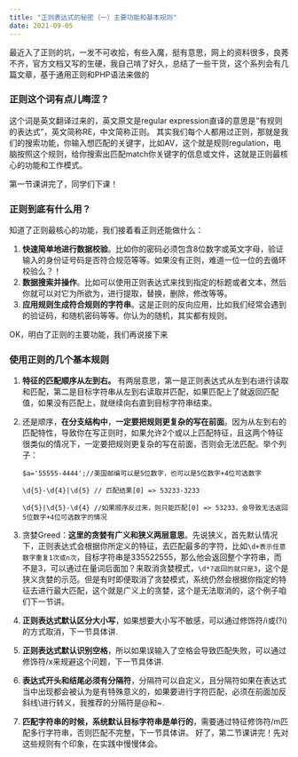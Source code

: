 ```yaml
---
title: "正则表达式的秘密（一）主要功能和基本规则"
date: 2021-09-05
---
```


最近入了正则的坑，一发不可收拾，有些入魔，挺有意思，网上的资料很多，良莠不齐，官方文档又写的生硬，我自己啃了好久，总结了一些干货，这个系列会有几篇文章，基于通用正则和PHP语法来做的

### 正则这个词有点儿晦涩？

这个词是英文翻译过来的，英文原文是regular expression直译的意思是“有规则的表达式”，英文简称RE，中文简称正则。
其实我们每个人都用过正则，那就是我们的搜索功能，你输入想匹配的关键字，比如AV，这个就是规则regulation，电脑按照这个规则，给你搜索出匹配match你关键字的信息或文件，这就是正则最核心的功能和工作模式。

第一节课讲完了，同学们下课！

### 正则到底有什么用？
知道了正则最核心的功能，我们接着看正则还能做什么：

1. **快速简单地进行数据校验**。比如你的密码必须包含8位数字或英文字母，验证输入的身份证号码是否符合规范等等。如果没有正则，难道一位一位的去循环校验么？！
1. **数据搜索并操作**。比如可以使用正则表达式来找到指定的标题或者文本，然后你就可以对它为所欲为，进行提取，替换，删除，修改等等。
1. **应用规则生成符合规则的字符串**。这是正则的反向应用，比如我们经常会遇到的验证码，和随机密码等等。你认为的随机，其实都有规则。

OK，明白了正则的主要功能，我们再说接下来

### 使用正则的几个基本规则

1. **特征的匹配顺序从左到右。** 有两层意思，第一是正则表达式从左到右进行读取和匹配，第二是目标字符串从左到右读取并匹配，如果匹配上了就返回匹配值，如果没有匹配上，就继续向右直到目标字符串结束。

1. 还是顺序，**在分支结构中**，**一定要把规则更复杂的写在前面**。因为从左到右的匹配特性，导致你在写正则时，如果允许2个或以上匹配特征，且这两个特征很类似的情况下，一定要把规则更复杂的写在前面，否则会无法匹配。举个列子：

    `$a='55555-4444';//美国邮编可以是5位数字，也可以是5位数字+4位可选数字`

    `\d{5}-\d{4}|\d{5} // 匹配结果[0] => 53233-3233`

    `\d{5}|\d{5}-\d{4} //如果顺序反过来，则只能匹配[0] => 53233，会导致无法返回5位数字+4位可选数字的情况`


3. 贪婪Greed：**这里的贪婪有广义和狭义两层意思**。先说狭义，首先默认情况下，正则表达式会根据你所定义的特征，去匹配最多的字符，比如`\d+表示任意数字重复1次或n次`，目标字符串是335522555，那么他会返回整个字符串，而不是3，可以通过在量词后面加？来取消贪婪模式，`\d*?返回的就只是3`，这个是狭义贪婪的示范。但是有时即便取消了贪婪模式，系统仍然会根据你指定的特征去进行最大匹配，这个就是广义上的贪婪，这个是无法取消的，这个例子咱们下一节讲。

1. **正则表达式默认区分大小写**，如果想要大小写不敏感，可以通过修饰符/i或(?i)的方式取消，下一节具体讲.
1. **正则表达式默认识别空格**，所以如果误输入了空格会导致匹配失败，可以通过修饰符/x来规避这个问题，下一节具体讲.
1. **表达式开头和结尾必须有分隔符**，分隔符可以自定义，且分隔符如果在表达式当中出现都会被认为是有特殊意义的，如果要进行字符匹配，必须在前面加反斜线\进行转义，我推荐的分隔符是@和~.
1. **匹配字符串的时候，系统默认目标字符串是单行的**，需要通过特征修饰符/m匹配多行字符串，否则匹配不完整，下一节具体讲。
好了，第二节课讲完！先对这些规则有个印象，在实践中慢慢体会。


